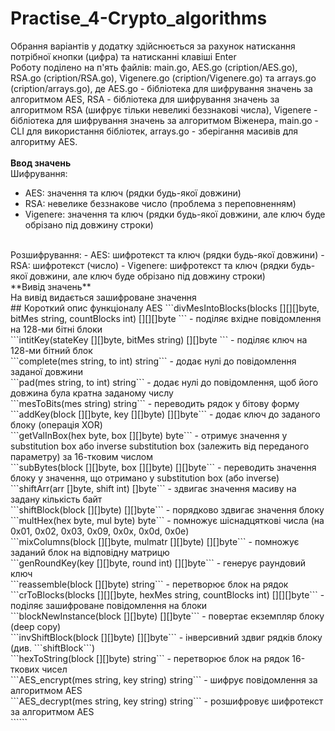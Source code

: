 # Practise_4-Crypto_algorithms
Обрання варіантів у додатку здійснюється за рахунок натискання потрібної кнопки (цифра) та натисканні клавіші Enter</br>
Роботу поділено на п'ять файлів: main.go, AES.go (cription/AES.go), RSA.go (cription/RSA.go), Vigenere.go (cription/Vigenere.go) та arrays.go (cription/arrays.go), де AES.go - бібліотека для 
шифрування значень за алгоритмом AES, RSA - бібліотека для шифрування значень за алгоритмом RSA (шифрує тільки невеликі беззнакові числа), Vigenere - бібліотека 
для шифрування значень за алгоритмом Віженера, main.go - CLI для використання бібліотек, arrays.go - зберігання масивів для алгоритму AES.<br/>
<br/>
**Ввод значень**<br/>
Шифрування:
  - AES: значення та ключ (рядки будь-якої довжини)
  - RSA: невелике беззнакове число (проблема з переповненням)
  - Vigenere: значення та ключ (рядки будь-якої довжини, але ключ буде обрізано під довжину строки)
<br/>
Розшифрування:
  - AES: шифротекст та ключ (рядки будь-якої довжини)
  - RSA: шифротекст (число)
  - Vigenere: шифротекст та ключ (рядки будь-якої довжини, але ключ буде обрізано під довжину строки)
<br/>
**Вивід значень**<br/>
На вивід видається зашифроване значення
<br/>
## Короткий опис функціоналу AES
```divMesIntoBlocks(blocks [][][]byte, bitMes string, countBlocks int) [][][]byte ``` - поділяє вхідне повідомлення на 128-ми бітні блоки<br/>
```intitKey(stateKey [][]byte, bitMes string) [][]byte ``` - поділяє ключ на 128-ми бітний блок<br/>
```complete(mes string, to int) string``` - додає нулі до повідомлення заданої довжини<br/>
```pad(mes string, to int) string``` - додає нулі до повідомлення, щоб його довжина була кратна заданому числу<br/>
```mesToBits(mes string) string``` - переводить рядок у бітову форму<br/>
```addKey(block [][]byte, key [][]byte) [][]byte``` - додає ключ до заданого блоку (операція XOR)<br/>
```getValInBox(hex byte, box [][]byte) byte``` - отримує значення у substitution box або inverse substitution box (залежить від переданого параметру) за 16-тковим числом<br/>
```subBytes(block [][]byte, box [][]byte) [][]byte``` - переводить значення блоку у значення, що отримано у substitution box (або inverse) <br/>
```shiftArr(arr []byte, shift int) []byte``` - здвигає значення масиву на задану кількість байт<br/>
```shiftBlock(block [][]byte) [][]byte``` - порядково здвигає значення блоку<br/>
```multHex(hex byte, mul byte) byte``` - помножує шіснадцяткові числа (на 0x01, 0x02, 0x03, 0x09, 0x0x, 0x0d, 0x0e)<br/>
```mixColumns(block [][]byte, mulmatr [][]byte) [][]byte``` - помножує заданий блок на відповідну матрицю<br/>
```genRoundKey(key [][]byte, round int) [][]byte``` - генерує раундовий ключ<br/>
```reassemble(block [][]byte) string``` - перетворює блок на рядок<br/>
```crToBlocks(blocks [][][]byte, hexMes string, countBlocks int) [][][]byte``` - поділяє зашифроване повідомлення на блоки<br/>
```blockNewInstance(block [][]byte) [][]byte``` - повертає екземпляр блоку (deep copy)<br/>
```invShiftBlock(block [][]byte) [][]byte``` - інверсивний здвиг рядків блоку (див. ```shiftBlock```)<br/>
```hexToString(block [][]byte) string``` - перетворює блок на рядок 16-ткових чисел<br/>
```AES_encrypt(mes string, key string) string``` - шифрує повідомлення за алгоритмом AES<br/>
```AES_decrypt(mes string, key string) string``` - розшифровує шифротекст за алгоритмом AES<br/>
``````
